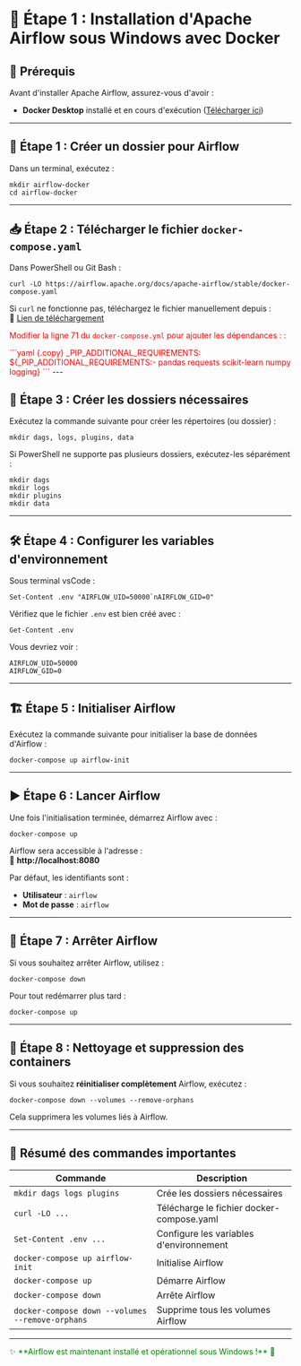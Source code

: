 # 🚀 Étape 1 : Installation d'Apache Airflow sous Windows avec Docker

## 📌 Prérequis
Avant d'installer Apache Airflow, assurez-vous d'avoir :

- **Docker Desktop** installé et en cours d'exécution ([Télécharger ici](https://www.docker.com/products/docker-desktop/))

---

## 🚀 Étape 1 : Créer un dossier pour Airflow
Dans un terminal, exécutez :

```command
mkdir airflow-docker
cd airflow-docker
```

---

## 📥 Étape 2 : Télécharger le fichier `docker-compose.yaml`

Dans PowerShell ou Git Bash :

```command
curl -LO https://airflow.apache.org/docs/apache-airflow/stable/docker-compose.yaml
```

Si `curl` ne fonctionne pas, téléchargez le fichier manuellement depuis :  
🔗 [Lien de téléchargement](https://airflow.apache.org/docs/apache-airflow/stable/docker-compose.yaml)

<span style="color:red">Modifier la ligne 71 du `docker-compose.yml` pour ajouter les dépendances : :</span>

<span style="color:red">
```yaml {.copy}
    _PIP_ADDITIONAL_REQUIREMENTS: ${_PIP_ADDITIONAL_REQUIREMENTS:- pandas requests scikit-learn numpy logging}
```
</span>
---

## 📂 Étape 3 : Créer les dossiers nécessaires

Exécutez la commande suivante pour créer les répertoires (ou dossier) :
```command
mkdir dags, logs, plugins, data
```

Si PowerShell ne supporte pas plusieurs dossiers, exécutez-les séparément :
```command
mkdir dags
mkdir logs
mkdir plugins
mkdir data
```

---

## 🛠️ Étape 4 : Configurer les variables d'environnement

Sous terminal vsCode :
```command 
Set-Content .env "AIRFLOW_UID=50000`nAIRFLOW_GID=0"
```

Vérifiez que le fichier `.env` est bien créé avec :
```command
Get-Content .env
```
Vous devriez voir :
```
AIRFLOW_UID=50000
AIRFLOW_GID=0
```

---

## 🏗️ Étape 5 : Initialiser Airflow

Exécutez la commande suivante pour initialiser la base de données d'Airflow :
```command 
docker-compose up airflow-init
```

---

## ▶️ Étape 6 : Lancer Airflow

Une fois l'initialisation terminée, démarrez Airflow avec :
```command 
docker-compose up
```

Airflow sera accessible à l'adresse :  
🔗 **http://localhost:8080**

Par défaut, les identifiants sont :

  - **Utilisateur** : `airflow`
  - **Mot de passe** : `airflow`

---

## 🛑 Étape 7 : Arrêter Airflow

Si vous souhaitez arrêter Airflow, utilisez :
```command
docker-compose down
```

Pour tout redémarrer plus tard :
```command
docker-compose up
```

---

## 🔄 Étape 8 : Nettoyage et suppression des containers

Si vous souhaitez **réinitialiser complètement** Airflow, exécutez :
```command
docker-compose down --volumes --remove-orphans
```
Cela supprimera les volumes liés à Airflow.

---

## 🎯 Résumé des commandes importantes
| Commande | Description |
|----------|------------|
| `mkdir dags logs plugins` | Crée les dossiers nécessaires |
| `curl -LO ...` | Télécharge le fichier docker-compose.yaml |
| `Set-Content .env ...` | Configure les variables d'environnement |
| `docker-compose up airflow-init` | Initialise Airflow |
| `docker-compose up` | Démarre Airflow |
| `docker-compose down` | Arrête Airflow |
| `docker-compose down --volumes --remove-orphans` | Supprime tous les volumes Airflow |

---
<span style="color:green">
✨ **Airflow est maintenant installé et opérationnel sous Windows !** 🚀
</span>

